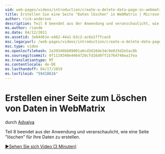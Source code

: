```yaml
---
uid: web-pages/videos/introduction/create-a-delete-data-page-in-webmatrix
title: Erstellen Sie eine Seite "Daten löschen" in WebMatrix | Microsoft-Dokumentation
author: rick-anderson
description: Teil 8 beendet aus der Anwendung und veranschaulicht, wie eine Seite "löschen" für Ihre Daten zu erstellen.
ms.author: riande
ms.date: 04/12/2011
ms.assetid: 3e84d61e-e462-44a1-b3c2-ac8a1f7fcac6
msc.legacyurl: /web-pages/videos/introduction/create-a-delete-data-page-in-webmatrix
msc.type: video
ms.openlocfilehash: 2a39346bb09801a0cd3d18de34c9e033d2e5ac8b
ms.sourcegitcommit: 0f1119340e4464720cfd16d0ff15764746ea1fea
ms.translationtype: MT
ms.contentlocale: de-DE
ms.lasthandoff: 04/17/2019
ms.locfileid: "59410616"
---
```

# <a name="create-a-delete-data-page-in-webmatrix"></a>Erstellen einer Seite zum Löschen von Daten in WebMatrix

durch [Advaiya](https://twitter.com/Advaiyasolns)

Teil 8 beendet aus der Anwendung und veranschaulicht, wie eine Seite "löschen" für Ihre Daten zu erstellen.

[&#9654;Sehen Sie sich Video (3 Minuten)](https://channel9.msdn.com/Blogs/ASP-NET-Site-Videos/create-a-delete-data-page-in-webmatrix)
